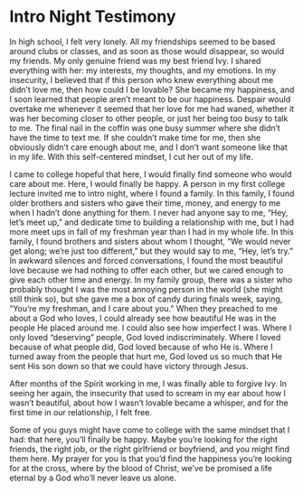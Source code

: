 # Intro Night Testimony

In high school, I felt very lonely. All my friendships seemed to be based around clubs or classes, and as soon as those would disappear, so would my friends. My only genuine friend was my best friend Ivy. I shared everything with her: my interests, my thoughts, and my emotions. In my insecurity, I believed that if this person who knew everything about me didn’t love me, then how could I be lovable? She became my happiness, and I soon learned that people aren’t meant to be our happiness. Despair would overtake me whenever it seemed that her love for me had waned, whether it was her becoming closer to other people, or just her being too busy to talk to me. The final nail in the coffin was one busy summer where she didn’t have the time to text me. If she couldn’t make time for me, then she obviously didn’t care enough about me, and I don’t want someone like that in my life. With this self-centered mindset, I cut her out of my life.  

I came to college hopeful that here, I would finally find someone who would care about me. Here, I would finally be happy. A person in my first college lecture invited me to intro night, where I found a family. In this family, I found older brothers and sisters who gave their time, money, and energy to me when I hadn’t done anything for them. I never had anyone say to me, “Hey, let’s meet up,” and dedicate time to building a relationship with me, but I had more meet ups in fall of my freshman year than I had in my whole life. In this family, I found brothers and sisters about whom I thought, “We would never get along; we’re just too different,” but they would say to me, “Hey, let’s try.”  In awkward silences and forced conversations, I found the most beautiful love because we had nothing to offer each other, but we cared enough to give each other time and energy. In my family group, there was a sister who probably thought I was the most annoying person in the world (she might still think so), but she gave me a box of candy during finals week, saying, “You’re my freshman, and I care about you.” When they preached to me about a God who loves, I could already see how beautiful He was in the people He placed around me. I could also see how imperfect I was. Where I only loved “deserving” people, God loved indiscriminately. Where I loved because of what people did, God loved because of who He is. Where I turned away from the people that hurt me, God loved us so much that He sent His son down so that we could have victory through Jesus. 

After months of the Spirit working in me, I was finally able to forgive Ivy. In seeing her again, the insecurity that used to scream in my ear about how I wasn’t beautiful, about how I wasn’t lovable became a whisper, and for the first time in our relationship, I felt free.

Some of you guys might have come to college with the same mindset that I had: that here, you’ll finally be happy. Maybe you’re looking for the right friends, the right job, or the right girlfriend or boyfriend, and you might find them here. My prayer for you is that you’d find the happiness you’re looking for at the cross, where by the blood of Christ, we’ve be promised a life eternal by a God who’ll never leave us alone. 
